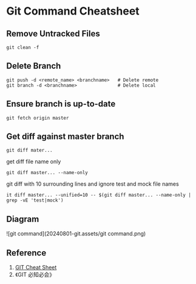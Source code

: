# Git Command Cheatsheet

## Remove Untracked Files

```git
git clean -f
```

## Delete Branch

```
git push -d <remote_name> <branchname>   # Delete remote
git branch -d <branchname>               # Delete local
```

## Ensure branch is up-to-date

```
git fetch origin master
```

## Get diff against master branch

```
git diff mater...
```

get diff file name only

```
git diff master... --name-only
```

git diff with 10 surrounding lines and ignore test and mock file names

```
it diff master... --unified=10 -- $(git diff master... --name-only | grep -vE 'test|mock')
```

## Diagram

![git command](20240801-git.assets/git command.png)

## Reference

1. [GIT Cheat Sheet](https://education.github.com/git-cheat-sheet-education.pdf)
2. 《GIT 必知必会》